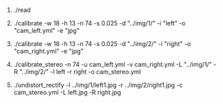 

 1. ./read

 2. ./calibrate -w 18 -h 13 -n 74 -s 0.025 -d "../img/1/" -i "left" -o "cam_left.yml" -e "jpg"

 3. ./calibrate -w 18 -h 13 -n 74 -s 0.025 -d "../img/2/" -i "right" -o "cam_right.yml" -e "jpg"

 4. ./calibrate_stereo -n 74 -u cam_left.yml -v cam_right.yml -L "../img/1/" -R "../img/2/" -l left -r right -o cam_stereo.yml

 5. ./undistort_rectify -l ../img/1/left1.jpg -r ../img/2/right1.jpg -c cam_stereo.yml -L left.jpg -R right.jpg